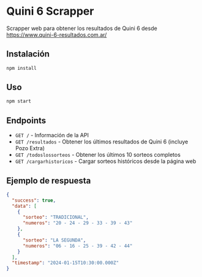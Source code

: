 # Quini 6 Scrapper

Scrapper web para obtener los resultados de Quini 6 desde https://www.quini-6-resultados.com.ar/

## Instalación

```bash
npm install
```

## Uso

```bash
npm start
```

## Endpoints

- `GET /` - Información de la API
- `GET /resultados` - Obtener los últimos resultados de Quini 6 (incluye Pozo Extra)
- `GET /todoslossorteos` - Obtener los últimos 10 sorteos completos
- `GET /cargarhistoricos` - Cargar sorteos históricos desde la página web

## Ejemplo de respuesta

```json
{
  "success": true,
  "data": [
    {
      "sorteo": "TRADICIONAL",
      "numeros": "20 - 24 - 29 - 33 - 39 - 43"
    },
    {
      "sorteo": "LA SEGUNDA",
      "numeros": "06 - 16 - 25 - 39 - 42 - 44"
    }
  ],
  "timestamp": "2024-01-15T10:30:00.000Z"
}
```